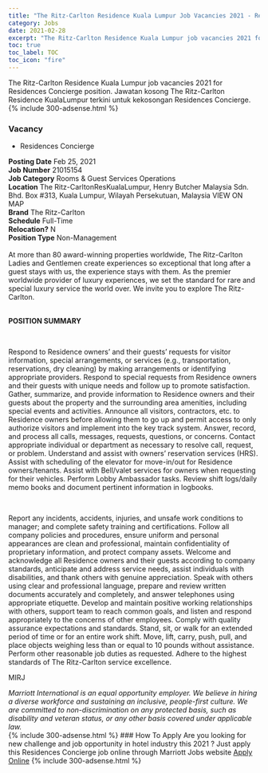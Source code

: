 ```yaml
---
title: "The Ritz-Carlton Residence Kuala Lumpur Job Vacancies 2021 - Residences Concierge" 
category: Jobs 
date: 2021-02-28 
excerpt: "The Ritz-Carlton Residence Kuala Lumpur job vacancies 2021 for Residences Concierge position. Jawatan kosong The Ritz-Carlton Residence Kuala Lumpur terkini untuk kekosongan Residences Concierge." 
toc: true 
toc_label: TOC 
toc_icon: "fire" 
--- 
```


The Ritz-Carlton Residence Kuala Lumpur job vacancies 2021 for Residences Concierge position. Jawatan kosong The Ritz-Carlton Residence KualaLumpur terkini untuk kekosongan Residences Concierge. 
{% include 300-adsense.html %} 
### Vacancy 
- Residences Concierge 
<div><div><b>Posting Date</b> Feb 25, 2021<br><b>Job Number</b> 21015154<br><b>Job Category</b> Rooms &amp; Guest Services Operations<br><b>Location</b> The Ritz-CarltonResKualaLumpur, Henry Butcher Malaysia Sdn. Bhd.  Box #313, Kuala Lumpur, Wilayah Persekutuan, Malaysia VIEW ON MAP<br><b>Brand</b> The Ritz-Carlton<br><b>Schedule</b> Full-Time<br><b>Relocation?</b> N<br><b>Position Type</b> Non-Management<br><br><div>    At more than 80 award-winning properties worldwide, The Ritz-Carlton Ladies and Gentlemen create experiences so exceptional that long after a guest stays with us, the experience stays with them. As the premier worldwide provider of luxury experiences, we set the standard for rare and special luxury service the world over. We invite you to explore The Ritz-Carlton.    </div><br></div><div> <p><strong>POSITION SUMMARY</strong></p> <p>&#160;</p> <p>Respond to Residence owners&#8217; and their guests&#8217; requests for visitor information, special arrangements, or services (e.g., transportation, reservations, dry cleaning) by making arrangements or identifying appropriate providers. Respond to special requests from Residence owners and their guests with unique needs and follow up to promote satisfaction. Gather, summarize, and provide information to Residence owners and their guests about the property and the surrounding area amenities, including special events and activities. Announce all visitors, contractors, etc. to Residence owners before allowing them to go up and permit access to only authorize visitors and implement into the key track system. Answer, record, and process all calls, messages, requests, questions, or concerns. Contact appropriate individual or department as necessary to resolve call, request, or problem. Understand and assist with owners&#8217; reservation services (HRS). Assist with scheduling of the elevator for move-in/out for Residence owners/tenants. Assist with Bell/valet services for owners when requesting for their vehicles. Perform Lobby Ambassador tasks. Review shift logs/daily memo books and document pertinent information in logbooks.</p> <p>&#160;</p> <p>Report any incidents, accidents, injuries, and unsafe work conditions to manager; and complete safety training and certifications. Follow all company policies and procedures, ensure uniform and personal appearances are clean and professional, maintain confidentiality of proprietary information, and protect company assets. Welcome and acknowledge all Residence owners and their guests according to company standards, anticipate and address service needs, assist individuals with disabilities, and thank others with genuine appreciation. Speak with others using clear and professional language, prepare and review written documents accurately and completely, and answer telephones using appropriate etiquette. Develop and maintain positive working relationships with others, support team to reach common goals, and listen and respond appropriately to the concerns of other employees. Comply with quality assurance expectations and standards. Stand, sit, or walk for an extended period of time or for an entire work shift. Move, lift, carry, push, pull, and place objects weighing less than or equal to 10 pounds without assistance. Perform other reasonable job duties as requested. Adhere to the highest standards of The Ritz-Carlton service excellence.</p> <p>MIRJ</p> </div> <em>Marriott International is an equal opportunity employer.&#160;We believe in hiring a diverse workforce and sustaining an inclusive, people-first culture.&#160;We are committed to non-discrimination on&#160;any&#160;protected&#160;basis, such as disability and veteran status, or any other basis covered under applicable law.</em><br></div> 
{% include 300-adsense.html %} 
### How To Apply 
Are you looking for new challenge and job opportunity in hotel industry this 2021 ?
Just apply this Residences Concierge job online through Marriott Jobs website 
<a href="https://jobs.marriott.com/marriott/jobs/21015154?lang=en-us" class="btn btn--info" target="_blank" rel="nofollow noopenner">Apply Online</a> 
{% include 300-adsense.html %} 